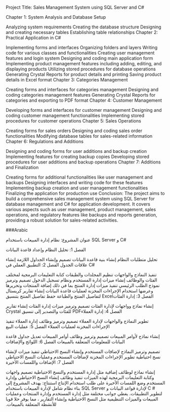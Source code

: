 Project Title: Sales Management System using SQL Server and C#

Chapter 1: System Analysis and Database Setup

Analyzing system requirements
Creating the database structure
Designing and creating necessary tables
Establishing table relationships
Chapter 2: Practical Application in C#

Implementing forms and interfaces
Organizing folders and layers
Writing code for various classes and functionalities
Creating user management features and login system
Designing and coding main application form
Implementing product management features including adding, editing, and displaying products
Utilizing stored procedures for database operations
Generating Crystal Reports for product details and printing
Saving product details in Excel format
Chapter 3: Categories Management

Creating forms and interfaces for categories management
Designing and coding categories management features
Generating Crystal Reports for categories and exporting to PDF format
Chapter 4: Customer Management

Developing forms and interfaces for customer management
Designing and coding customer management functionalities
Implementing stored procedures for customer operations
Chapter 5: Sales Operations

Creating forms for sales orders
Designing and coding sales order functionalities
Modifying database tables for sales-related information
Chapter 6: Regulations and Additions

Designing and coding forms for user additions and backup creation
Implementing features for creating backup copies
Developing stored procedures for user additions and backup operations
Chapter 7: Additions and Finalization

Creating forms for additional functionalities like user management and backups
Designing interfaces and writing code for these features
Implementing backup creation and user management functionalities
Finalizing the application for production use
Conclusion:
The project aims to build a comprehensive sales management system using SQL Server for database management and C# for application development. It covers various aspects such as user management, 
product management, sales operations, and regulatory features like backups and reports generation, providing a robust solution for sales-related activities.


###Arabic 

‏عنوان المشروع:‏‏ نظام إدارة المبيعات باستخدام SQL Server و C#‏

‏الفصل 1: تحليل النظام وإعداد قاعدة البيانات‏

‏تحليل متطلبات النظام‏
‏إنشاء بنية قاعدة البيانات‏
‏تصميم وإنشاء الجداول اللازمة‏
‏إنشاء علاقات الجدول‏
‏الفصل 2: التطبيق العملي في C#‏

‏تنفيذ النماذج والواجهات‏
‏تنظيم المجلدات والطبقات‏
‏كتابة التعليمات البرمجية لمختلف الفئات والوظائف‏
‏إنشاء ميزات إدارة المستخدم ونظام تسجيل الدخول‏
‏تصميم وترميز نموذج الطلب الرئيسي‏
‏تنفيذ ميزات إدارة المنتج بما في ذلك إضافة المنتجات وتحريرها وعرضها‏
‏استخدام الإجراءات المخزنة لعمليات قاعدة البيانات‏
‏إنشاء تقارير كريستال لتفاصيل المنتج والطباعة‏
‏حفظ تفاصيل المنتج بتنسيق Excel‏
‏الفصل 3: إدارة الفئات‏

‏إنشاء نماذج وواجهات لإدارة الفئات‏
‏تصميم وترميز ميزات إدارة الفئات‏
‏إنشاء تقارير Crystal للفئات والتصدير إلى تنسيق PDF‏
‏الفصل 4: إدارة العملاء‏

‏تطوير النماذج والواجهات لإدارة العملاء‏
‏تصميم وترميز وظائف إدارة العملاء‏
‏تنفيذ الإجراءات المخزنة لعمليات العملاء‏
‏الفصل 5: عمليات البيع‏

‏إنشاء نماذج لأوامر المبيعات‏
‏تصميم وترميز وظائف أوامر المبيعات‏
‏تعديل جداول قاعدة البيانات للمعلومات المتعلقة بالمبيعات‏
‏الفصل 6: اللوائح والإضافات‏

‏تصميم وترميز النماذج لإضافات المستخدم وإنشاء النسخ الاحتياطي‏
‏تنفيذ ميزات لإنشاء نسخ احتياطية‏
‏تطوير الإجراءات المخزنة لإضافات المستخدم وعمليات النسخ الاحتياطي‏
‏الفصل 7: الإضافات واللمسات الأخيرة‏

‏إنشاء نماذج لوظائف إضافية مثل إدارة المستخدم والنسخ الاحتياطية‏
‏تصميم واجهات وكتابة التعليمات البرمجية لهذه الميزات‏
‏تنفيذ وظائف إنشاء النسخ الاحتياطي وإدارة المستخدم‏
‏وضع اللمسات الأخيرة على طلب استخدام الإنتاج‏
‏استنتاج:‏‏ يهدف المشروع إلى بناء نظام شامل لإدارة المبيعات باستخدام SQL Server لإدارة قواعد البيانات و C # لتطوير التطبيقات. يغطي جوانب مختلفة مثل إدارة المستخدم وإدارة المنتجات وعمليات المبيعات والميزات التنظيمية مثل النسخ الاحتياطية وإنشاء التقارير ، مما يوفر حلا قويا للأنشطة المتعلقة بالمبيعات.‏
